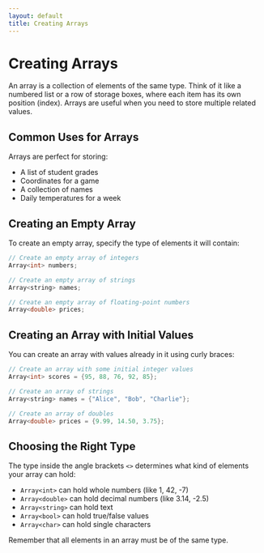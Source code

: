 ```yaml
---
layout: default
title: Creating Arrays
---
```


# Creating Arrays

An array is a collection of elements of the same type. Think of it like a numbered list or a row of storage boxes, where each item has its own position (index). Arrays are useful when you need to store multiple related values.

## Common Uses for Arrays

Arrays are perfect for storing:
- A list of student grades
- Coordinates for a game
- A collection of names
- Daily temperatures for a week

## Creating an Empty Array

To create an empty array, specify the type of elements it will contain:

```cpp
// Create an empty array of integers
Array<int> numbers;

// Create an empty array of strings
Array<string> names;

// Create an empty array of floating-point numbers
Array<double> prices;
```

## Creating an Array with Initial Values

You can create an array with values already in it using curly braces:

```cpp
// Create an array with some initial integer values
Array<int> scores = {95, 88, 76, 92, 85};

// Create an array of strings
Array<string> names = {"Alice", "Bob", "Charlie"};

// Create an array of doubles
Array<double> prices = {9.99, 14.50, 3.75};
```

## Choosing the Right Type

The type inside the angle brackets `<>` determines what kind of elements your array can hold:

- `Array<int>` can hold whole numbers (like 1, 42, -7)
- `Array<double>` can hold decimal numbers (like 3.14, -2.5)
- `Array<string>` can hold text
- `Array<bool>` can hold true/false values
- `Array<char>` can hold single characters

Remember that all elements in an array must be of the same type.
